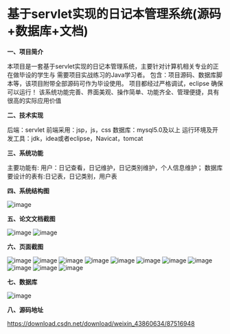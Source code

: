 # 基于servlet实现的日记本管理系统(源码+数据库+文档)


**一、项目简介**

本项目是一套基于servlet实现的日记本管理系统，主要针对计算机相关专业的正在做毕设的学生与
需要项目实战练习的Java学习者。
包含：项目源码、数据库脚本等，该项目附带全部源码可作为毕设使用。
项目都经过严格调试，eclipse 确保可以运行！
该系统功能完善、界面美观、操作简单、功能齐全、管理便捷，具有很高的实际应用价值




**二、技术实现**

后端：servlet
前端采用：jsp，js，css
数据库：mysql5.0及以上
运行环境及开发工具：jdk，idea或者eclipse，Navicat，tomcat

**三、系统功能**

主要功能有:
用户：日记查看，日记维护，日记类别维护，个人信息维护；
数据库要设计的表有:日记表，日记类别，用户表


**四、系统结构图**

![image](https://github.com/rekcahtsebeht/1225/blob/main/01.drawio.png)


**五、论文文档截图**

![image](https://github.com/rekcahtsebeht/1225/blob/main/p1-1.png)
![image](https://github.com/rekcahtsebeht/1225/blob/main/p1-2.png)


**六、页面截图**

![image](https://github.com/rekcahtsebeht/1225/blob/main/p1-3.png)
![image](https://github.com/rekcahtsebeht/1225/blob/main/p1-4.png)
![image](https://github.com/rekcahtsebeht/1225/blob/main/p1-5.png)
![image](https://github.com/rekcahtsebeht/1225/blob/main/p1-6.png)
![image](https://github.com/rekcahtsebeht/1225/blob/main/p1-7.png)
![image](https://github.com/rekcahtsebeht/1225/blob/main/p1-8.png)
![image](https://github.com/rekcahtsebeht/1225/blob/main/p1-9.png)
![image](https://github.com/rekcahtsebeht/1225/blob/main/p1-10.png)
![image](https://github.com/rekcahtsebeht/1225/blob/main/p1-11.png)
![image](https://github.com/rekcahtsebeht/1225/blob/main/p1-12.png)
![image](https://github.com/rekcahtsebeht/1225/blob/main/p1-13.png)



**七、数据库**

![image](https://github.com/rekcahtsebeht/1225/blob/main/02.drawio.png)

**八、源码地址**



https://download.csdn.net/download/weixin_43860634/87516948



